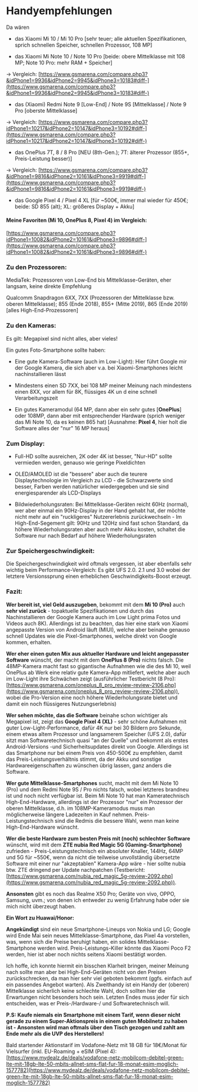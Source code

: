 # Handyempfehlungen
Da wären

- das Xiaomi Mi 10 / Mi 10 Pro [sehr teuer; alle aktuellen Spezifikationen, sprich schnellen Speicher, schnellen Prozessor, 108 MP]

- das Xiaomi Mi Note 10 / Note 10 Pro [beide: obere Mittelklasse mit 108 MP; Note 10 Pro: mehr RAM + Speicher]

-> Vergleich: [https://www.gsmarena.com/compare.php3?&idPhone1=9936&idPhone2=9945&idPhone3=10183#diff-](https://www.gsmarena.com/compare.php3?&idPhone1=9936&idPhone2=9945&idPhone3=10183#diff-)

- das (Xiaomi) Redmi Note 9 [Low-End] / Note 9S [Mittelklasse] / Note 9 Pro [oberste Mittelklasse]

-> Vergleich: [https://www.gsmarena.com/compare.php3?idPhone1=10217&idPhone2=10147&idPhone3=10192#diff-](https://www.gsmarena.com/compare.php3?idPhone1=10217&idPhone2=10147&idPhone3=10192#diff-)


- das OnePlus 7T, 8 / 8 Pro [NEU (8th-Gen.); 7T: älterer Prozessor (855+, Preis-Leistung besser)]

-> Vergleich: [https://www.gsmarena.com/compare.php3?&idPhone1=9816&idPhone2=10161&idPhone3=9919#diff-](https://www.gsmarena.com/compare.php3?&idPhone1=9816&idPhone2=10161&idPhone3=9919#diff-)


- das Google Pixel 4 / Pixel 4 XL [für ~500€, immer mal wieder für 450€; beide: SD 855 (alt); XL: größeres Display + Akku]

#### Meine Favoriten  (Mi 10, OnePlus 8, Pixel 4) im Vergleich:

[https://www.gsmarena.com/compare.php3?idPhone1=10082&idPhone2=10161&idPhone3=9896#diff-](https://www.gsmarena.com/compare.php3?idPhone1=10082&idPhone2=10161&idPhone3=9896#diff-)


### Zu den Prozessoren:

MediaTek: Prozessoren von Low-End bis Mittelklasse-Geräten, eher langsam, keine direkte Empfehlung

Qualcomm Snapdragon 6XX, 7XX (Prozessoren der Mittelklasse bzw. oberen Mittelklasse); 855 (Ende 2018), 855+ (Mitte 2019), 865 (Ende 2019) [alles High-End-Prozessoren]

### Zu den Kameras:

Es gilt: Megapixel sind nicht alles, aber vieles!

Ein gutes Foto-Smartphone sollte haben:

- Eine gute Kamera-Software (auch im Low-Light): Hier führt Google mir der Google Kamera, die sich aber v.a. bei Xiaomi-Smartphones leicht nachinstallieren lässt

- Mindestens einen SD 7XX, bei 108 MP meiner Meinung nach mindestens einen 8XX, vor allem für 8K, flüssiges 4K un d eine schnell Verarbeitungszeit

- Ein gutes Kameramodul (64 MP, dann aber ein sehr gutes [**OnePlus**] oder 108MP, dann aber mit entsprechender Hardware (sprich weniger das Mi Note 10, da es keinen 865 hat) [Ausnahme:  **Pixel 4**, hier holt die Software alles der "nur" 16 MP heraus]

### Zum Display:

- Full-HD sollte ausreichen, 2K oder 4K ist besser, "Nur-HD" sollte vermieden werden, genauso wie geringe Pixeldichten

- OLED/AMOLED ist die "bessere" aber auch die teurere Displaytechnologie im Vergleich zu LCD - die Schwarzwerte sind besser, Farben werden natürlicher wiedergegeben und sie sind energiesparender als LCD-Displays

- Bildwiederholungsraten: Bei Mittelklasse-Geräten reicht 60Hz (normal), wer aber einmal ein 90Hz-Display in der Hand gehabt hat, der möchte nicht mehr auf ein "ruckligeres" Nutzererlebnis zurückwechseln - Im High-End-Segement gilt: 90Hz und 120Hz sind fast schon Standard, da höhere Wiederholungsraten aber auch mehr Akku kosten, schaltet die Software nur nach Bedarf auf höhere Wiederholungsraten

### Zur Speichergeschwindigkeit:

Die Speichergeschwindigkeit wird oftmals vergessen, ist aber ebenfalls sehr wichtig beim Performance-Vergleich: Es gibt UFS 2.0. 2.1 und 3.0 wobei der letztere Versionssprung einen erheblichen Geschwindigkeits-Boost erzeugt.


### Fazit: <a name="Fazit"></a>

**Wer bereit ist, viel Geld auszugeben**, bekommt mit dem  **Mi 10 (Pro)**  auch  **sehr viel zurück**  - topaktuelle Spezifikationen und durch das Nachinstallieren der Google Kamera auch im Low Light prima Fotos und Videos auch 8K). Allerdings ist zu beachten, das hier eine stark von Xiaomi angepasste Version von Android läuft (MIUI), welche aber beinahe genauso schnell Updates wie die Pixel-Smartphones, welche direkt von Google kommen, erhalten.

**Wer eher einen guten Mix aus aktueller Hardware und leicht angepasster Software**  wünscht, der macht mit dem  **OnePlus 8 (Pro)**  nichts falsch. Die 48MP-Kamera macht fast so gigantische Aufnahmen wie die des Mi 10, weil OnePlus ab Werk eine relativ gute Kamera-App mitliefert, welche aber auch im Low-Light ihre Schwächen zeigt (ausführlicher Testbericht (8 Pro): [https://www.gsmarena.com/oneplus_8_pro_review-review-2106.php](https://www.gsmarena.com/oneplus_8_pro_review-review-2106.php)), wobei die Pro-Version eine noch höhere Wiederholungsrate bietet und damit ein noch flüssigeres Nutzungserlebnis)

**Wer sehen möchte, das die Software**  beinahe schon wichtiger als Megapixel ist, zeigt das  **Google Pixel 4 (XL)**  - sehr schöne Aufnahmen mit guter Low-Light-Performance, dafür 4K nur bei 30 Bildern pro Sekunde, einem etwas altem Prozessor und langsamerem Speicher (UFS 2.0), dafür sitzt man Softwaretechnisch quasi "an der Quelle" und bekommt als erstes Android-Versions -und Sicherheitsupdates direkt von Google. Allerdings ist das Smartphone nur bei einem Preis von 450-500€ zu empfehlen, damit das Preis-Leistungsverhältnis stimmt, da der Akku und sonstige Hardwareeigenschaften zu wünschen übrig lassen, ganz anders die Software.



**Wer gute Mittelklasse-Smartphones**  sucht, macht mit dem Mi Note 10 (Pro) und dem Redmi Note 9S / Pro nichts falsch, wobei letzteres brandneu ist und noch nicht verfügbar ist. Beim Mi Note 10 hat man Kameratechnisch High-End-Hardware, allerdings ist der Prozessor "nur" ein Prozessor der oberen Mittelklasse, d.h. im 108MP-Kameramodus muss man möglicherweise längere Ladezeiten in Kauf nehmen. Preis-Leistungstechnisch sind die Redmis die bessere Wahl, wenn man keine High-End-Hardware wünscht.


**Wer die beste Hardware zum besten Preis mit (noch) schlechter Software**  wünscht, wird mit dem  **ZTE nubia Red Magic 5G (Gaming-Smartphone)**  zufrieden - Preis-Leistungstechnisch ein absoluter Knaller, 144Hz, 64MP und 5G für ~550€, wenn da nicht die teilweise unvollständig übersetzte Software mit einer nur "akzeptablen" Kamera-App wäre - hier sollte nubia btw. ZTE dringend per Update nachpatchen (Testbericht: [https://www.gsmarena.com/nubia_red_magic_5g-review-2092.php](https://www.gsmarena.com/nubia_red_magic_5g-review-2092.php)).


**Ansonsten**  gibt es noch das Realme X50 Pro; Geräte von vivo, OPPO, Samsung, uvm.; von denen ich entweder zu wenig Erfahrung habe oder sie mich nicht überzeugt haben.

**Ein Wort zu Huawai/Honor:**


**Angekündigt** sind ein neue Smartphone-Lineups von Nokia und LG; Google wird Ende Mai sein neues Mittelklasse-Smartphone, das Pixel 4a vorstellen, was, wenn sich die Preise beruhigt haben, ein solides Mittelklasse-Smartphone werden wird. Preis-Leistungs-Killer könnte das Xiaomi Poco F2 werden, hier ist aber noch nichts seitens Xiaomi bestätigt worden.


Ich hoffe, ich konnte hiermit ein bisschen Klarheit bringen, meiner Meinung nach sollte man aber bei High-End-Geräten nicht von den Preisen zurückschrecken, da man hier sehr viel geboten bekommt (ggfs. einfach auf ein passendes Angebot warten).
Als Zweithandy ist ein Handy der (oberen) Mittelklasse sicherlich keine schlechte Wahl, doch sollten hier die Erwartungen nicht besonders hoch sein.
Letzten Endes muss jeder für sich entscheiden, was er Preis-/Hardware-/ und Softwaretechnisch will.


**P.S: Kaufe niemals ein Smartphone mit einem Tarif, wenn dieser nicht gerade zu einem Super-Aktionspreis in einem guten Mobilnetz zu haben ist - Ansonsten wird man oftmals über den Tisch gezogen und zahlt am Ende mehr als die UVP des Herstellers!**

Bald startender Aktionstarif im Vodafone-Netz mit 18 GB für 18€/Monat für Vielsurfer (inkl. EU-Roaming + eSIM (Pixel 4): [https://www.mydealz.de/deals/vodafone-netz-mobilcom-debitel-green-lte-mit-18gb-lte-50-mbits-allnet-sms-flat-fur-18-monat-esim-moglich-1577782](https://www.mydealz.de/deals/vodafone-netz-mobilcom-debitel-green-lte-mit-18gb-lte-50-mbits-allnet-sms-flat-fur-18-monat-esim-moglich-1577782)
<!--stackedit_data:
eyJoaXN0b3J5IjpbMTA5NDkwMjc2MSwzMzAxMDM2ODksLTE0NT
MwMjU3NDVdfQ==
-->
